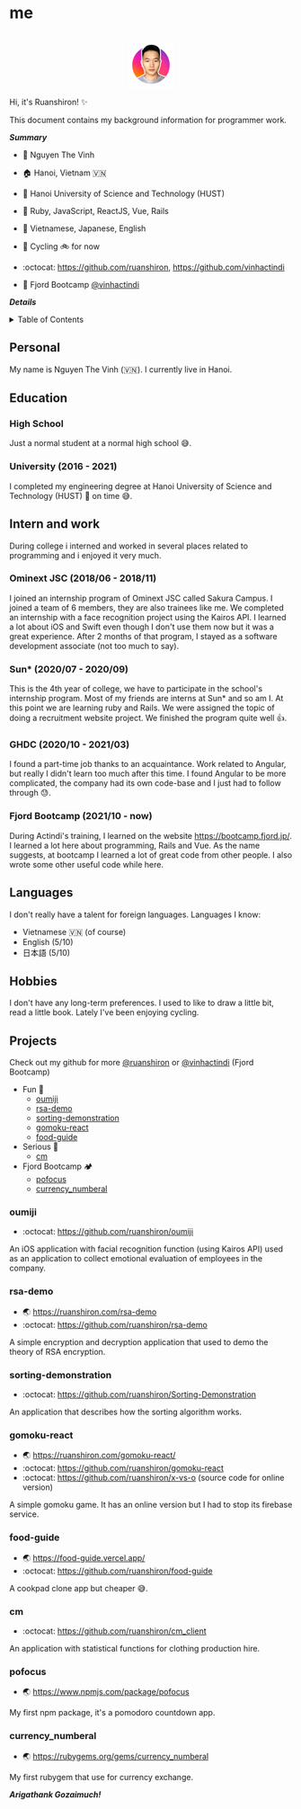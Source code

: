 # me

<br/>
<div align="center">
  <a href="https://github.com/othneildrew/Best-README-Template">
      <img src="images/me.jpg" alt="Me" width="80" height="80">
    </a>
</div>

Hi, it's Ruanshiron! ✨

This document contains my background information for programmer work.

**_Summary_**

- :name_badge: Nguyen The Vinh
- :house: Hanoi, Vietnam 🇻🇳
- :school: Hanoi University of Science and Technology (HUST)
- :briefcase: Ruby, JavaScript, ReactJS, Vue, Rails
- :speech_balloon: Vietnamese, Japanese, English
- :tada: Cycling 🚲 for now

- :octocat: https://github.com/ruanshiron, https://github.com/vinhactindi
- :school_satchel: Fjord Bootcamp [@vinhactindi](https://bootcamp.fjord.jp/users/1270)

**_Details_**

<details>
  <summary>Table of Contents</summary>
  <ol>
    <li>
      <a href="#personal">Personal</a>
    </li>
    <li>
      <a href="#education">Education</a>
      <ul>
        <li><a href="#high-school">High School</a></li>
        <li><a href="#university">University</a></li>
      </ul>
    </li>
    <li>
      <a href="#intern-and-work">Intern and work</a>
      <ul>
        <li><a href="#ominext-jsc-201806---201811">Ominext JSC (2018/06 - 2018/11)</a></li>
        <li><a href="#sun-202007---202009">Sun* (2020/07 - 2020/09)</a></li>
        <li><a href="#ghdc-202010---202103">GHDC (2020/10 - 2021/03)</a></li>
        <li><a href="#fjord-bootcamp-202110---now">Fjord Bootcamp (2021/10 - now)</a></li>
      </ul>
    </li>
    <li><a href="#languages">Languages</a></li>
    <li><a href="#hobbies">Hobbies</a></li>
    <li><a href="#projects">Projects</a></li>
  </ol>
</details>

## Personal

My name is Nguyen The Vinh (🇻🇳). I currently live in Hanoi.

## Education

### High School

Just a normal student at a normal high school 😅.

### University (2016 - 2021)

I completed my engineering degree at Hanoi University of Science and Technology (HUST) 🤔 on time 😅.

## Intern and work

During college i interned and worked in several places related to programming and i enjoyed it very much.

### Ominext JSC (2018/06 - 2018/11)

I joined an internship program of Ominext JSC called Sakura Campus. I joined a team of 6 members, they are also trainees like me. We completed an internship with a face recognition project using the Kairos API. I learned a lot about iOS and Swift even though I don't use them now but it was a great experience. After 2 months of that program, I stayed as a software development associate (not too much to say).

### Sun\* (2020/07 - 2020/09)

This is the 4th year of college, we have to participate in the school's internship program. Most of my friends are interns at Sun\* and so am I. At this point we are learning ruby and Rails. We were assigned the topic of doing a recruitment website project. We finished the program quite well 👍.

### GHDC (2020/10 - 2021/03)

I found a part-time job thanks to an acquaintance. Work related to Angular, but really I didn't learn too much after this time. I found Angular to be more complicated, the company had its own code-base and I just had to follow through 😓.

### Fjord Bootcamp (2021/10 - now)

During Actindi's training, I learned on the website https://bootcamp.fjord.jp/. I learned a lot here about programming, Rails and Vue. As the name suggests, at bootcamp I learned a lot of great code from other people. I also wrote some other useful code while here.

## Languages

I don't really have a talent for foreign languages. Languages I know:

- Vietnamese 🇻🇳 (of course)
- English (5/10)
- 日本語 (5/10)

## Hobbies

I don't have any long-term preferences. I used to like to draw a little bit, read a little book. Lately I've been enjoying cycling.

## Projects

Check out my github for more [@ruanshiron](https://github.com/ruanshiron) or [@vinhactindi](https://github.com/vinhactindi) (Fjord Bootcamp)

- Fun 🥳
  - [oumiji](#oumiji)
  - [rsa-demo](#rsa-demo)
  - [sorting-demonstration](#sorting-demonstration)
  - [gomoku-react](#sorting-demonstration)
  - [food-guide](#sorting-demonstration)
- Serious 🤔
  - [cm](#cm)
- Fjord Bootcamp 🏕
  - [pofocus](#pofocus)
  - [currency_numberal](#pofocus)

### oumiji

- :octocat: https://github.com/ruanshiron/oumiji

An iOS application with facial recognition function (using Kairos API) used as an application to collect emotional evaluation of employees in the company.

### rsa-demo

- :earth_asia: https://ruanshiron.com/rsa-demo
- :octocat: https://github.com/ruanshiron/rsa-demo

A simple encryption and decryption application that used to demo the theory of RSA encryption.

### sorting-demonstration

- :octocat: https://github.com/ruanshiron/Sorting-Demonstration

An application that describes how the sorting algorithm works.

### gomoku-react

- :earth_asia: https://ruanshiron.com/gomoku-react/
- :octocat: https://github.com/ruanshiron/gomoku-react
- :octocat: https://github.com/ruanshiron/x-vs-o (source code for online version)

A simple gomoku game. It has an online version but I had to stop its firebase service.

### food-guide

- :earth_asia: https://food-guide.vercel.app/
- :octocat: https://github.com/ruanshiron/food-guide

A cookpad clone app but cheaper 😅.

### cm

- :octocat: https://github.com/ruanshiron/cm_client

An application with statistical functions for clothing production hire.

### pofocus

- :earth_asia: https://www.npmjs.com/package/pofocus

My first npm package, it's a pomodoro countdown app.

### currency_numberal

- :earth_asia: https://rubygems.org/gems/currency_numberal

My first rubygem that use for currency exchange.

**_Arigathank Gozaimuch!_**
